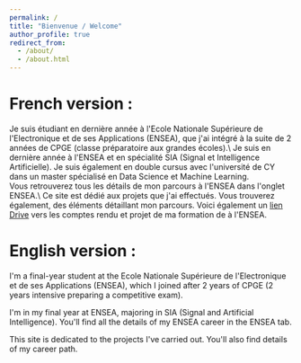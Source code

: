 ```yaml
---
permalink: /
title: "Bienvenue / Welcome"
author_profile: true
redirect_from: 
  - /about/
  - /about.html
---
```


French version :
=====
Je suis étudiant en dernière année à l'Ecole Nationale Supérieure de l'Electronique et de ses Applications (ENSEA), que j'ai intégré à la suite de 2 années de CPGE (classe préparatoire aux grandes écoles).\\
Je suis en dernière année à l'ENSEA et en spécialité SIA (Signal et Intelligence Artificielle). Je suis également en double cursus avec l'université de CY dans un master spécialisé en Data Science et Machine Learning.  
Vous retrouverez tous les détails de mon parcours à l'ENSEA dans l'onglet ENSEA.\\
Ce site est dédié aux projets que j'ai effectués. Vous trouverez également, des éléments détaillant mon parcours. 
Voici également un [lien Drive](https://drive.google.com/drive/folders/1roRPIQtmmyEAMuTksZ2ChbNrZ8y_CiYk?usp=drive_link) vers les comptes rendu et projet de ma formation de à l'ENSEA.
  

English version :
=====
I'm a final-year student at the Ecole Nationale Supérieure de l'Electronique et de ses Applications (ENSEA), which I joined after 2 years of CPGE (2 years intensive preparing a competitive exam).

I'm in my final year at ENSEA, majoring in SIA (Signal and Artificial Intelligence).
You'll find all the details of my ENSEA career in the ENSEA tab.

This site is dedicated to the projects I've carried out. You'll also find details of my career path. 
